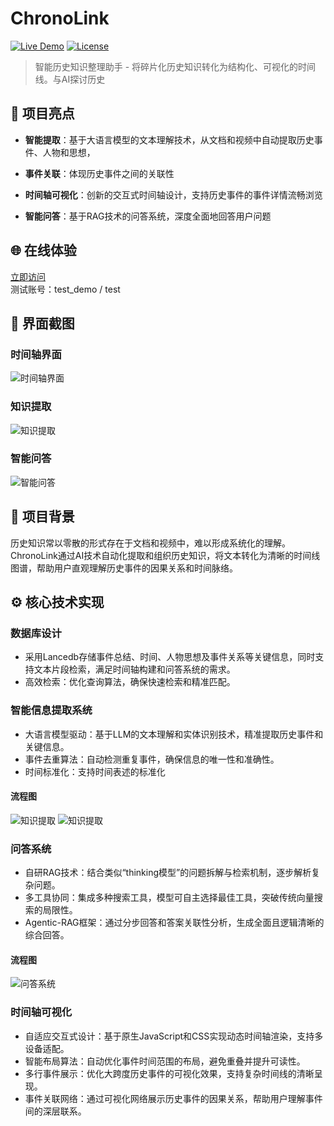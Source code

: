 # ChronoLink

[![Live Demo](https://img.shields.io/badge/demo-online-green.svg)](http://118.31.113.30:1112)
[![License](https://img.shields.io/badge/license-MIT-blue.svg)](LICENSE)

> 智能历史知识整理助手 - 将碎片化历史知识转化为结构化、可视化的时间线。与AI探讨历史

## 🚀 项目亮点

- **智能提取**：基于大语言模型的文本理解技术，从文档和视频中自动提取历史事件、人物和思想，

- **事件关联**：体现历史事件之间的关联性
  
- **时间轴可视化**：创新的交互式时间轴设计，支持历史事件的事件详情流畅浏览
  
- **智能问答**：基于RAG技术的问答系统，深度全面地回答用户问题

## 🌐 在线体验

[立即访问](http://118.31.113.30:1112/)  
测试账号：test_demo / test

## 📸 界面截图

### 时间轴界面
![时间轴界面](pics/timeline.png)

### 知识提取
![知识提取](pics/upload.png)

### 智能问答
![智能问答](pics/qa_pic.jpg)


## 🎯 项目背景

历史知识常以零散的形式存在于文档和视频中，难以形成系统化的理解。ChronoLink通过AI技术自动化提取和组织历史知识，将文本转化为清晰的时间线图谱，帮助用户直观理解历史事件的因果关系和时间脉络。

## ⚙️ 核心技术实现

### 数据库设计

- 采用Lancedb存储事件总结、时间、人物思想及事件关系等关键信息，同时支持文本片段检索，满足时间轴构建和问答系统的需求。
- 高效检索：优化查询算法，确保快速检索和精准匹配。

### 智能信息提取系统

- 大语言模型驱动：基于LLM的文本理解和实体识别技术，精准提取历史事件和关键信息。
- 事件去重算法：自动检测重复事件，确保信息的唯一性和准确性。
- 时间标准化：支持时间表述的标准化


#### 流程图
![知识提取](pics/1.png)
![知识提取](pics/2.png)


### 问答系统

- 自研RAG技术：结合类似“thinking模型”的问题拆解与检索机制，逐步解析复杂问题。
- 多工具协同：集成多种搜索工具，模型可自主选择最佳工具，突破传统向量搜索的局限性。
- Agentic-RAG框架：通过分步回答和答案关联性分析，生成全面且逻辑清晰的综合回答。


#### 流程图
![问答系统](pics/qa_workflow.png)


### 时间轴可视化

- 自适应交互式设计：基于原生JavaScript和CSS实现动态时间轴渲染，支持多设备适配。
- 智能布局算法：自动优化事件时间范围的布局，避免重叠并提升可读性。
- 多行事件展示：优化大跨度历史事件的可视化效果，支持复杂时间线的清晰呈现。
- 事件关联网络：通过可视化网络展示历史事件的因果关系，帮助用户理解事件间的深层联系。





